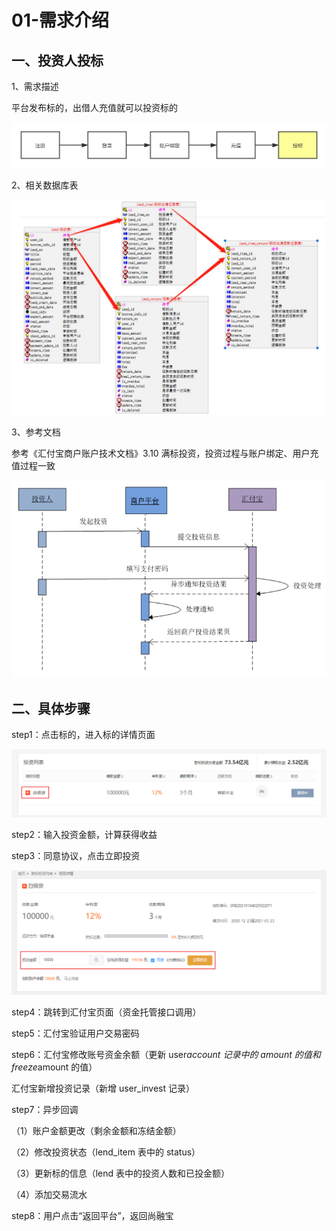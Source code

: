 # 01-需求介绍

## 一、投资人投标

1、需求描述

平台发布标的，出借人充值就可以投资标的

![images](./images/081a59d48a029e421600fe35c9c43c15.png)

2、相关数据库表

![images](./images/74dd9e4c-890f-4a80-ba6c-9b9f12a4cf0b.jpg)

3、参考文档

参考《汇付宝商户账户技术文档》3.10 满标投资，投资过程与账户绑定、用户充值过程一致

![images](./images/d8cfcd06-f7b7-4e2f-9c81-ca64ba2311cc.png)

## 二、具体步骤

step1：点击标的，进入标的详情页面

![images](./images/8f8171a1-3638-4e71-9069-3ecc8cdbc69f.png)

step2：输入投资金额，计算获得收益

step3：同意协议，点击立即投资

![images](./images/a95e0705-8c3b-4b8e-8815-7e4cb69710bf.png)

step4：跳转到汇付宝页面（资金托管接口调用）

step5：汇付宝验证用户交易密码

step6：汇付宝修改账号资金余额（更新 user*account 记录中的 amount 的值和 freeze*amount 的值）

汇付宝新增投资记录（新增 user_invest 记录）

step7：异步回调

（1）账户金额更改（剩余金额和冻结金额）

（2）修改投资状态（lend_item 表中的 status）

（3）更新标的信息（lend 表中的投资人数和已投金额）

（4）添加交易流水

step8：用户点击“返回平台”，返回尚融宝
